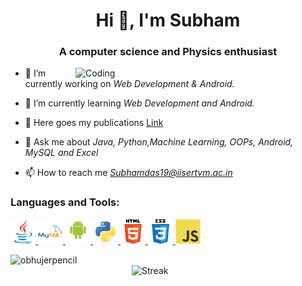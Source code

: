 <h1 align="center">Hi 👋, I'm Subham</h1>
<h3 align="center">A computer science and Physics enthusiast </h3>




<img align="right" alt="Coding" width="400" src="https://cdn.dribbble.com/users/1162077/screenshots/3848914/programmer.gif">








- 🔭 I’m currently working on *Web Development & Android.*

- 🌱 I’m currently learning *Web Development and Android.*

- 📝 Here goes my publications [Link](https://auth.geeksforgeeks.org/user/dattabikash505/articles)

- 💬 Ask me about *Java, Python,Machine Learning, OOPs, Android, MySQL and Excel*

- 📫 How to reach me *Subhamdas19@iisertvm.ac.in*

<h3 align="left">Languages and Tools:</h3>
<p align="left"> 
 <a href="https://www.java.com" target="_blank" rel="noreferrer"> <img src="https://raw.githubusercontent.com/devicons/devicon/master/icons/java/java-original.svg" alt="java" width="40" height="40"/> </a>
  <a href="https://www.mysql.com/" target="_blank" rel="noreferrer"> <img src="https://raw.githubusercontent.com/devicons/devicon/master/icons/mysql/mysql-original-wordmark.svg" alt="pytjon" width="40" height="40"/> </a>
 <a href="https://developer.android.com" target="_blank" rel="noreferrer"> <img src="https://raw.githubusercontent.com/devicons/devicon/master/icons/android/android-original-wordmark.svg" alt="android" width="40" height="40"/> </a>
  <a href="https://www.python.org" target="_blank" rel="noreferrer"> <img src="https://raw.githubusercontent.com/devicons/devicon/master/icons/python/python-original.svg" alt="python" width="40" height="40"/> </a>
  <a href="https://www.w3.org/html/" target="_blank" rel="noreferrer"> <img src="https://raw.githubusercontent.com/devicons/devicon/master/icons/html5/html5-original-wordmark.svg" alt="html5" width="40" height="40"/> </a>
  <a href="https://www.w3schools.com/css/" target="_blank" rel="noreferrer"> <img src="https://raw.githubusercontent.com/devicons/devicon/master/icons/css3/css3-original-wordmark.svg" alt="css3" width="40" height="40"/> </a>
  <a href="https://developer.mozilla.org/en-US/docs/Web/JavaScript" target="_blank" rel="noreferrer"> <img src="https://raw.githubusercontent.com/devicons/devicon/master/icons/javascript/javascript-original.svg" alt="python" width="40" height="40"/> </a>
</p> 
<p><img align="left" width="300" src="https://github-readme-stats.vercel.app/api/top-langs/?username=obhujerpencil&layout=compact" alt="obhujerpencil" /></p>
<p><img align="right" alt="Streak" width="310" src="https://github-readme-streak-stats.herokuapp.com/?user=obhujerpencil&theme=default" alt="obhujerpencil" /></p>
